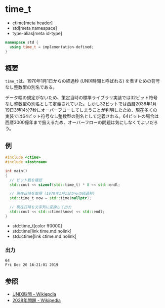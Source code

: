 # time_t
* ctime[meta header]
* std[meta namespace]
* type-alias[meta id-type]

```cpp
namespace std {
  using time_t = implementation-defined;
}
```

## 概要
`time_t`は、1970年1月1日からの経過秒 (UNIX時間と呼ばれる) を表すための符号なし整数型の別名である。

データ幅の規定がないため、策定当時の標準ライブラリ実装では32ビット符号なし整数型の別名として定義されていた。しかし32ビットでは西暦2038年1月19日3時14分7秒にオーバーフローしてしまうことが判明したため、現在多くの実装では64ビット符号なし整数型の別名として定義される。64ビットの場合は西暦3000億年まで扱えるため、オーバーフローの問題は気にしなくてよいだろう。


## 例
```cpp example
#include <ctime>
#include <iostream>

int main()
{
  // ビット数を確認
  std::cout << sizeof(std::time_t) * 8 << std::endl;

  // 現在日時を取得 (1970年1月1日からの経過秒)
  std::time_t now = std::time(nullptr);

  // 現在日時を文字列に変換して出力
  std::cout << std::ctime(&now) << std::endl;
}
```
* std::time_t[color ff0000]
* std::time[link time.md.nolink]
* std::ctime[link ctime.md.nolink]

### 出力
```
64
Fri Dec 20 16:21:01 2019
```


## 参照
- [UNIX時間 - Wikiepdia](https://ja.wikipedia.org/wiki/UNIX%E6%99%82%E9%96%93)
- [2038年問題 - Wikipedia](https://ja.wikipedia.org/wiki/2038%E5%B9%B4%E5%95%8F%E9%A1%8C)
